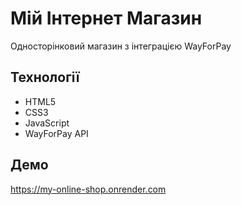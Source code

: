 # Мій Інтернет Магазин

Односторінковий магазин з інтеграцією WayForPay

## Технології
- HTML5
- CSS3 
- JavaScript
- WayForPay API

## Демо
https://my-online-shop.onrender.com